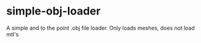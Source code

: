 simple-obj-loader
=================

A simple and to the point .obj file loader. Only loads meshes, does not load mtl's